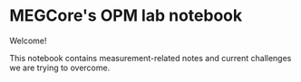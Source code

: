 # MEGCore's OPM lab notebook 

Welcome!

This notebook contains measurement-related notes and current challenges we are trying to overcome. 
 
